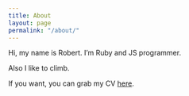 ```yaml
---
title: About
layout: page
permalink: "/about/"
---
```


Hi, my name is Robert. I’m Ruby and JS programmer.

Also I like to climb.

If you want, you can grab my CV [here](https://drive.google.com/file/d/1Wk2zLBWfwTs5o2bQYlEB-F9DjpiXAEwq/view?usp=sharing).